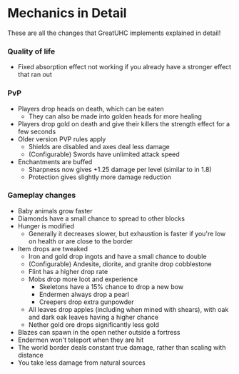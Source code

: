 # Mechanics in Detail

These are all the changes that GreatUHC implements explained in detail!

### Quality of life

- Fixed absorption effect not working if you already have a stronger effect that ran out

### PvP

- Players drop heads on death, which can be eaten
  - They can also be made into golden heads for more healing
- Players drop gold on death and give their killers the strength effect for a few seconds
- Older version PVP rules apply
  - Shields are disabled and axes deal less damage
  - (Configurable) Swords have unlimited attack speed
- Enchantments are buffed
  - Sharpness now gives +1.25 damage per level (similar to in 1.8)
  - Protection gives slightly more damage reduction

### Gameplay changes

- Baby animals grow faster
- Diamonds have a small chance to spread to other blocks
- Hunger is modified
  - Generally it decreases slower, but exhaustion is faster if you're low on health or are close to the border
- Item drops are tweaked
  - Iron and gold drop ingots and have a small chance to double
  - (Configurable) Andesite, diorite, and granite drop cobblestone
  - Flint has a higher drop rate
  - Mobs drop more loot and experience
    - Skeletons have a 15% chance to drop a new bow
    - Endermen always drop a pearl
    - Creepers drop extra gunpowder
  - All leaves drop apples (including when mined with shears), with oak and dark oak leaves having a higher chance
  - Nether gold ore drops significantly less gold
- Blazes can spawn in the open nether outside a fortress
- Endermen won't teleport when they are hit
- The world border deals constant true damage, rather than scaling with distance
- You take less damage from natural sources
